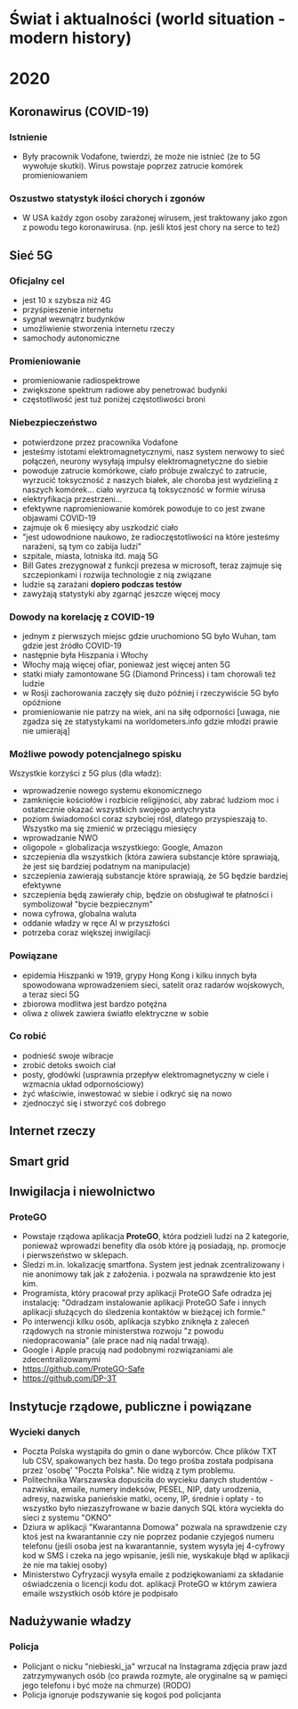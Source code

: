 # Świat i aktualności (world situation - modern history)

# 2020
## Koronawirus (COVID-19)
### Istnienie
- Były pracownik Vodafone, twierdzi, że może nie istnieć (że to 5G wywołuje skutki). Wirus powstaje poprzez zatrucie komórek promieniowaniem

### Oszustwo statystyk ilości chorych i zgonów
- W USA każdy zgon osoby zarażonej wirusem, jest traktowany jako zgon z powodu tego koronawirusa. (np. jeśli ktoś jest chory na serce to też) 

## Sieć 5G
### Oficjalny cel
- jest 10 x szybsza niż 4G
- przyśpieszenie internetu
- sygnał wewnątrz budynków
- umożliwienie stworzenia internetu rzeczy
- samochody autonomiczne

### Promieniowanie
- promieniowanie radiospektrowe
- zwiększone spektrum radiowe aby penetrować budynki
- częstotliwość jest tuż poniżej częstotliwości broni

### Niebezpieczeństwo
- potwierdzone przez pracownika Vodafone
- jesteśmy istotami elektromagnetycznymi, nasz system nerwowy to sieć połączeń, neurony wysyłają impulsy elektromagnetyczne do siebie
- powoduje zatrucie komórkowe, ciało próbuje zwalczyć to zatrucie, wyrzucić toksyczność z naszych białek, ale choroba jest wydzieliną z naszych komórek... ciało wyrzuca tą toksyczność w formie wirusa
- elektryfikacja przestrzeni...
- efektywne napromieniowanie komórek powoduje to co jest zwane objawami COVID-19
- zajmuje ok 6 miesięcy aby uszkodzić ciało
- "jest udowodnione naukowo, że radioczęstotliwości na które jesteśmy narażeni, są tym co zabija ludzi"
- szpitale, miasta, lotniska itd. mają 5G
- Bill Gates zrezygnował z funkcji prezesa w microsoft, teraz zajmuje się szczepionkami i rozwija technologie z nią związane
- ludzie są zarażani **dopiero podczas testów**
- zawyżają statystyki aby zgarnąć jeszcze więcej mocy

### Dowody na korelację z COVID-19
- jednym z pierwszych miejsc gdzie uruchomiono 5G było Wuhan, tam gdzie jest źródło COVID-19
- następnie była Hiszpania i Włochy
- Włochy mają więcej ofiar, ponieważ jest więcej anten 5G
- statki miały zamontowane 5G (Diamond Princess) i tam chorowali też ludzie
- w Rosji zachorowania zaczęły się dużo później i rzeczywiście 5G było opóźnione
- promieniowanie nie patrzy na wiek, ani na siłę odporności [uwaga, nie zgadza się ze statystykami na worldometers.info gdzie młodzi prawie nie umierają]

### Możliwe powody potencjalnego spisku
Wszystkie korzyści z 5G plus (dla władz):

- wprowadzenie nowego systemu ekonomicznego
- zamknięcie kościołów i rozbicie religijności, aby zabrać ludziom moc i ostatecznie okazać wszystkich swojego antychrysta
- poziom świadomości coraz szybciej rósł, dlatego przyspieszają to. Wszystko ma się zmienić w przeciągu miesięcy
- wprowadzanie NWO
- oligopole = globalizacja wszystkiego: Google, Amazon
- szczepienia dla wszystkich (która zawiera substancje które sprawiają, że jest się bardziej podatnym na manipulacje)
- szczepienia zawierają substancje które sprawiają, że 5G będzie bardziej efektywne
- szczepienia będą zawierały chip, będzie on obsługiwał te płatności i symbolizował "bycie bezpiecznym"
- nowa cyfrowa, globalna waluta
- oddanie władzy w ręce AI w przyszłości
- potrzeba coraz większej inwigilacji

### Powiązane
- epidemia Hiszpanki w 1919, grypy Hong Kong i kilku innych była spowodowana wprowadzeniem sieci, satelit oraz radarów wojskowych, a teraz sieci 5G
- zbiorowa modlitwa jest bardzo potężna
- oliwa z oliwek zawiera światło elektryczne w sobie 

### Co robić
- podnieść swoje wibracje
- zrobić detoks swoich ciał
- posty, głodówki (usprawnia przepływ elektromagnetyczny w ciele i wzmacnia układ odpornościowy) 
- żyć właściwie, inwestować w siebie i odkryć się na nowo
- zjednoczyć się i stworzyć coś dobrego

## Internet rzeczy

## Smart grid

## Inwigilacja i niewolnictwo
### ProteGO
- Powstaje rządowa aplikacja **ProteGO**, która podzieli ludzi na 2 kategorie, ponieważ wprowadzi benefity dla osób które ją posiadają, np. promocje i pierwszeństwo w sklepach.
- Śledzi m.in. lokalizację smartfona. System jest jednak zcentralizowany i nie anonimowy tak jak z założenia. i pozwala na sprawdzenie kto jest kim.
- Programista, który pracował przy aplikacji ProteGO Safe odradza jej instalację: "Odradzam instalowanie aplikacji ProteGO Safe i innych aplikacji służących do śledzenia kontaktów w bieżącej ich formie."
- Po interwencji kilku osób, aplikacja szybko zniknęła z zaleceń rządowych na stronie ministerstwa rozwoju "z powodu niedopracowania" (ale prace nad nią nadal trwają).
- Google i Apple pracują nad podobnymi rozwiązaniami ale zdecentralizowanymi
- https://github.com/ProteGO-Safe
- https://github.com/DP-3T


## Instytucje rządowe, publiczne i powiązane
### Wycieki danych
- Poczta Polska wystąpiła do gmin o dane wyborców. Chce plików TXT lub CSV, spakowanych bez hasła. Do tego prośba została podpisana przez 'osobę' "Poczta Polska". Nie widzą z tym problemu.
- Politechnika Warszawska dopuściła do wycieku danych studentów - nazwiska, emaile, numery indeksów, PESEL, NIP, daty urodzenia, adresy, nazwiska panieńskie matki, oceny, IP, średnie i opłaty - to wszystko było niezaszyfrowane w bazie danych SQL która wyciekła do sieci z systemu "OKNO"
- Dziura w aplikacji "Kwarantanna Domowa" pozwala na sprawdzenie czy ktoś jest na kwarantannie czy nie poprzez podanie czyjegoś numeru telefonu (jeśli osoba jest na kwarantannie, system wysyła jej 4-cyfrowy kod w SMS i czeka na jego wpisanie, jeśli nie, wyskakuje błąd w aplikacji że nie ma takiej osoby)
- Ministerstwo Cyfryzacji wysyła emaile z podziękowaniami za składanie oświadczenia o licencji kodu dot. aplikacji ProteGO w którym zawiera emaile wszystkich osób które je podpisało

## Nadużywanie władzy
### Policja
- Policjant o nicku "niebieski_ja" wrzucał na Instagrama zdjęcia praw jazd zatrzymywanych osób (co prawda rozmyte, ale oryginalne są w pamięci jego telefonu i być może na chmurze) (RODO)
- Policja ignoruje podszywanie się kogoś pod policjanta
<!--stackedit_data:
eyJoaXN0b3J5IjpbNzY0NDAwODUzXX0=
-->